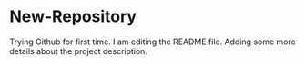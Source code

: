 # New-Repository
Trying Github for first time.
I am editing the README file. Adding some more details about the project description.
